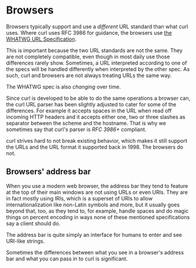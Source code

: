 # Browsers

Browsers typically support and use a *different* URL standard than what curl
uses. Where curl uses RFC 3986 for guidance, the browsers use [the WHATWG URL
Specification](https://url.spec.whatwg.org/).

This is important because the two URL standards are not the same. They are not
completely compatible, even though in most daily use those differences rarely
show. Sometimes, a URL interpreted according to one of the specs will be
handled differently when interpreted by the other spec. As such, curl and
browsers are not always treating URLs the same way.

The WHATWG spec is also *changing* over time.

Since curl is developed to be able to do the same operations a browser can,
the curl URL parser has been slightly adjusted to cater for some of the
differences. For example it accepts spaces in the URL when read off incoming
HTTP headers and it accepts either one, two or three slashes as separator
between the scheme and the hostname. That is why we sometimes say that curl's
parser is *RFC 3986+* compliant.

curl strives hard to not break existing behavior, which makes it still support
the URLs and the URL format it supported back in 1998. The browsers do not.

## Browsers' address bar

When you use a modern web browser, the address bar they tend to feature at the
top of their main windows are not using URLs or even URIs. They are in fact
mostly using IRIs, which is a superset of URIs to allow internationalization
like non-Latin symbols and more, but it usually goes beyond that, too, as they
tend to, for example, handle spaces and do magic things on percent encoding in
ways none of these mentioned specifications say a client should do.

The address bar is quite simply an interface for humans to enter and see
URI-like strings.

Sometimes the differences between what you see in a browser's address bar and
what you can pass in to curl is significant.
